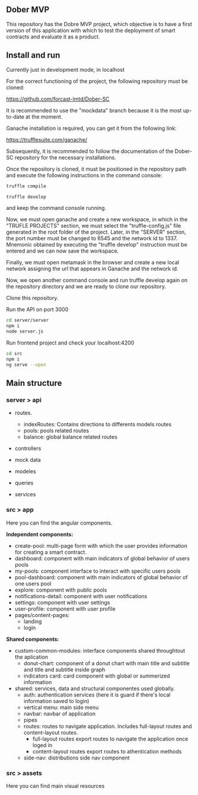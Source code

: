 ## Dober MVP

This repository has the Dobre MVP project, which objective is to have a first version of this application with which to test the deployment of smart contracts and evaluate it as a product.

## Install and run

Currently just in development mode, in localhost

For the correct functioning of the project, the following repository must be cloned:

https://github.com/forcast-lmtd/Dober-SC

It is recommended to use the "mockdata" branch because it is the most up-to-date at the moment.

Ganache installation is required, you can get it from the following link:

https://trufflesuite.com/ganache/

Subsequently, it is recommended to follow the documentation of the Dober-SC repository for the necessary installations.

Once the repository is cloned, it must be positioned in the repository path and execute the following instructions in the command console:

```sh
truffle compile
```

```sh
truffle develop
```

and keep the command console running.

Now, we must open ganache and create a new workspace, in which in the "TRUFLE PROJECTS" section, we must select the "truffle-config.js" file generated in the root folder of the project. Later, in the "SERVER" section, the port number must be changed to 6545 and the network id to 1337.
Mnemonic obtained by executing the "truffle develop" instruction must be entered and we can now save the workspace.

Finally, we must open metamask in the browser and create a new local network assigning the url that appears in Ganache and the network id.

Now, we open another command console and run truffle develop again on the repository directory and we are ready to clone our repository.

Clone this repository.

Run the API on port 3000

```sh
cd server/server
npm i
node server.js 
```

Run frontend project and check your localhost:4200

```sh
cd src
npm i
ng serve --open 
```


## Main structure
### server > api
- routes.
    - indexRoutes: Contains directions to differents models routes
    - pools: pools related routes
    - balance: global balance related routes

- controllers
- mock data
- modeles
- queries
- services


### src > app
Here you can find the angular components. 

**Independent components:**
- create-pool: multi-page form with which the user provides information for creating a smart contract.
- dashboard: component with main indicators of global behavior of users pools
- my-pools: component interface to interact with specific users pools
- pool-dashboard: component with main indicators of global behavior of one users pool
- explore: component with public pools
- notifications-detail: component with user notifications
- settings: component with user settings
- user-profile: component with user profile
- pages/content-pages:
    - landing
    - login

**Shared components:**
- custom-common-modules: interface components shared throughtout the aplication 
    - donut-chart: component of a donut chart with main title and subtitle and title and subtitle inside graph
    - indicators card: card component with global or summerized information
- shared: services, data and structural componentes used globally.
    - auth: authentication services (here it is guard if there's local information saved to login)
    - vertical menu: main side menu
    - navbar: navbar of application
    - pipes
    - routes: routes to navigate application. Includes full-layout routes and content-layout routes.
        - full-layout routes export routes to navigate the application once loged in
        - content-layout routes export routes to athentication methods
    - side-nav: distributions side nav component
### src > assets
Here you can find main visual resources


